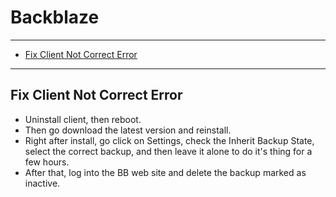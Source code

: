 # Backblaze

---

* [Fix Client Not Correct Error](#1e6a4c73-9209-4295-8771-c578a4959d91)

---




<div id="1e6a4c73-9209-4295-8771-c578a4959d91">

## Fix Client Not Correct Error

</div>

  * Uninstall client, then reboot.
  * Then go download the latest version and reinstall.
  * Right after install, go click on Settings, check the Inherit Backup State, select the correct backup, and then leave it alone to do it's thing for a few hours.
  * After that, log into the BB web site and delete the backup marked as inactive.
